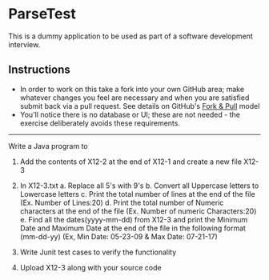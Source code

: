 # ParseTest

This is a dummy application to be used as part of a software development interview.

Instructions
--------

* In order to work on this take a fork into your own GitHub area; make whatever changes you feel are necessary and when you are satisfied submit back via a pull request. See details on GitHub's [Fork & Pull](https://help.github.com/articles/using-pull-requests) model
* You'll notice there is no database or UI; these are not needed - the exercise deliberately avoids these requirements.

----------------------

Write a Java program to

1. Add the contents of X12-2 at the end of X12-1 and create a new file X12-3

2. In X12-3.txt
	a. Replace all 5's with 9's
	b. Convert all Uppercase letters to Lowercase letters
	c. Print the total number of lines at the end of the file (Ex. Number of Lines:20)
	d. Print the total number of Numeric characters at the end of the file (Ex. Number of numeric Characters:20)
	e. Find all the dates(yyyy-mm-dd) from X12-3 and print the Minimum Date and Maximum Date at the end of the file in the 		   following format (mm-dd-yy) 
	   (Ex, Min Date: 05-23-09 & Max Date: 07-21-17)

3. Write Junit test cases to verify the functionality

4. Upload X12-3 along with your source code 


